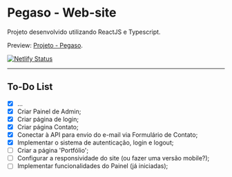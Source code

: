 # Pegaso - Web-site

Projeto desenvolvido utilizando ReactJS e Typescript.

Preview: [Projeto - Pegaso](https://pegaso.netlify.app/).

[![Netlify Status](https://api.netlify.com/api/v1/badges/85ca27e4-e90a-4f04-940c-04d5ac335ac3/deploy-status)](https://app.netlify.com/sites/pegaso/deploys)

---

## To-Do List

- [x] ...
- [x] Criar Painel de Admin;
- [x] Criar página de login;
- [x] Criar página Contato;
- [x] Conectar à API para envio do e-mail via Formulário de Contato;
- [x] Implementar o sistema de autenticação, login e logout;
- [ ] Criar a página 'Portfólio';
- [ ] Configurar a responsividade do site (ou fazer uma versão mobile?);
- [ ] Implementar funcionalidades do Painel (já iniciadas);
